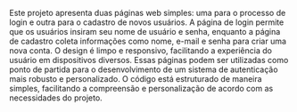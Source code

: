 Este projeto apresenta duas páginas web simples: uma para o processo de login e outra para o cadastro de novos usuários. A página de login permite que os usuários insiram seu nome de usuário e senha, enquanto a página de cadastro coleta informações como nome, e-mail e senha para criar uma nova conta. O design é limpo e responsivo, facilitando a experiência do usuário em dispositivos diversos. Essas páginas podem ser utilizadas como ponto de partida para o desenvolvimento de um sistema de autenticação mais robusto e personalizado. O código está estruturado de maneira simples, facilitando a compreensão e personalização de acordo com as necessidades do projeto.
